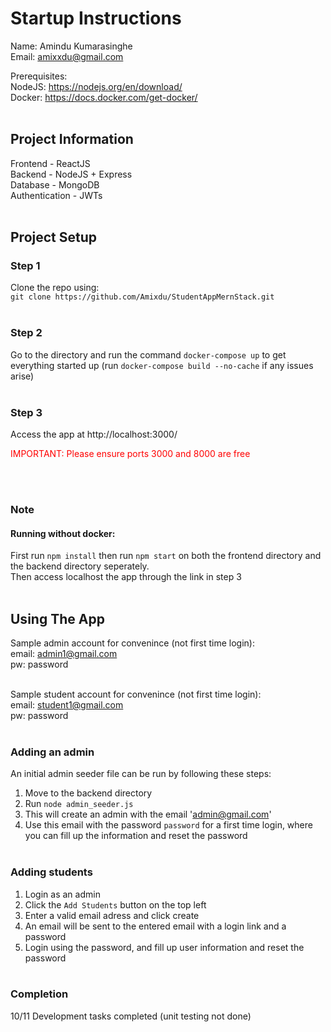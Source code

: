 # Startup Instructions

Name: Amindu Kumarasinghe <br>
Email: amixxdu@gmail.com <br>

Prerequisites:<br>
NodeJS: https://nodejs.org/en/download/<br>
Docker: https://docs.docker.com/get-docker/<br> <br>


## Project Information

Frontend - ReactJS <br>
Backend - NodeJS + Express <br>
Database - MongoDB <br>
Authentication - JWTs <br> <br>


## Project Setup

### Step 1
Clone the repo using: <br> `git clone https://github.com/Amixdu/StudentAppMernStack.git`
<br><br>

### Step 2
Go to the directory and run the command `docker-compose up` to get everything started up (run `docker-compose build --no-cache` if any issues arise) <br><br>


### Step 3
Access the app at http://localhost:3000/

<span style="color: red;">IMPORTANT:  Please ensure ports 3000 and 8000 are free</span>

<br><br>

### Note
#### Running without docker:
First run `npm install` then run `npm start` on both the frontend directory and the backend directory seperately. <br> Then access localhost the app through the link in step 3
<br><br>

## Using The App

Sample admin account for convenince (not first time login): <br>
email: admin1@gmail.com <br>
pw: password <br><br>

Sample student account for convenince (not first time login): <br>
email: student1@gmail.com <br>
pw: password <br><br>


### Adding an admin
An initial admin seeder file can be run by following these steps:<br>
1. Move to the backend directory <br>
2. Run `node admin_seeder.js` <br>
3. This will create an admin with the email 'admin@gmail.com'<br>
4. Use this email with the password `password` for a first time login, where you can fill up the information and reset the password
<br><br>

### Adding students
1. Login as an admin <br>
2. Click the `Add Students` button on the top left <br>
3. Enter a valid email adress and click create<br>
4. An email will be sent to the entered email with a login link and a password<br>
5. Login using the password, and fill up user information and reset the password<br><br>


### Completion
10/11 Development tasks completed (unit testing not done)




